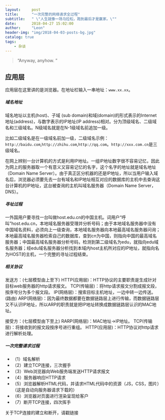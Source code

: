 ```yaml
---
layout:     post
title:      "一次完整的网络请求全过程"
subtitle:   " \"人生就像一场马拉松，跑到最后才是赢家。\""
date:       2018-04-27 15:02:00
author:     "Leon"
header-img: "img/2018-04-03-posts-bg.jpg"
catalog: true
tags:
    - 杂谈
---
```


> “Anyway, anyhow. ”


## 应用层
应用层在这里讲的是浏览器。在地址栏输入一串地址：``www.xx.xx``。

##### 域名地址

域名地址以主机(host)、子域 (sub domain)和域(domain)的形式表示的Internet地址(address)，与数字表示的IP地址(IP address)相对。分为顶级域名、二级域名和三级域名。N级域名就是在N-1级域名前追加一级。

比如二级域名是在一级域名前加一级，二级域名示例：``http://baidu.com``,`` http://zhihu.com ``,``http://qq.com``。``http://xxx.com.cn``是三级域名。

在网上辨别一台计算机的方式是利用IP地址。一组IP地址数字很不容易记忆，因此为网上的服务器取一个有意义又容易记忆的名字，这个名字的地址就是域名地址（Domain Name Server）。由于真正区分机器的还是IP地址，所以当用户输入域名后，浏览器必须要先去一台有域名和IP地址相互对应的数据库的主机中去查询这台计算机的IP地址，这台被查询的主机叫域名服务器（Domain Name Server，DNS）。

##### 寻址过程
一外国用户要寻找一台叫做host.edu.cn的中国主机。词用户“呼叫”host.edu.cn，本地域名服务器受理并分析号码；由于本地域名服务器中没有中国域名资料，必须向上一级查询，本地域名服务器向本地最高域名服务器问询；本地最高域名服务器检索自己的数据库，查到cn为中国，则指向中国的最高域名服务器；中国最高域名服务器分析号码，检测到第二级域名为edu，就指向edu域名服务器；经edu域名服务器分析找到本域内host主机所对应的IP地址，就指向名为HOST的主机，一个完整的寻址过程结束。

##### 相关协议
发送方：(七层模型由上至下)
HTTP(应用层)：HTTP协议的主要职责是生成针对目标web服务器的http请求报文。
TCP(传输层)：将http请求报文分割成报文段，按序号分为多个报文段。
IP(网络层)：搜索目标主机地址，一边中转一边传送。(路由)
ARP(网络层)：因为最终数据都要在数据链路层上进行传输，而数据链路层又不认识IP地址，所以ARP的职责就是把IP地址转换成数据链路层认识的MAC地址。

接受方：(七层模型由下至上)
RARP(网络层)：MAC地址->IP地址。
TCP(传输层)：将接收到的报文段按序号进行重组。
HTTP(应用层)：HTTP协议对http请求进行解析处理。

##### 一次完整请求过程
- （1）域名解析
- （2）建立TCP连接，三次握手
- （3）Web浏览器向Web服务端发送HTTP请求报文
- （4）服务器响应HTTP请求
- （5）浏览器解析HTML代码，并请求HTML代码中的资源（JS，CSS，图片）（这是自动向服务器请求下载的）
- （6）浏览器对页面进行渲染呈现给客户
- （7）断开TCP连接，四次挥手

关于TCP连接的建立和断开，请戳链接